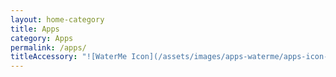 ```yaml
---
layout: home-category
title: Apps
category: Apps
permalink: /apps/
titleAccessory: "![WaterMe Icon](/assets/images/apps-waterme/apps-icon-waterme.png){: .reflect}"
---
```

